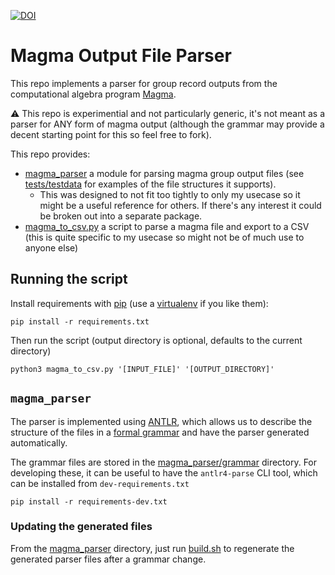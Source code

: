 [![DOI](https://zenodo.org/badge/DOI/10.5281/zenodo.12520164.svg)](https://doi.org/10.5281/zenodo.12520164)

# Magma Output File Parser

This repo implements a parser for group record outputs from the computational algebra program [Magma](http://magma.maths.usyd.edu.au/magma/).

⚠️ This repo is experimential and not particularly generic, it's not meant as a parser for ANY form of magma output (although the grammar may provide a decent starting point for this so feel free to fork).

This repo provides:

* [magma_parser](./magma_parser/) a module for parsing magma group output files (see [tests/testdata](./tests/testdata/) for examples of the file structures it supports).
  * This was designed to not fit too tightly to only my usecase so it might be a useful reference for others. If there's any interest it could be broken out into a separate package.
* [magma_to_csv.py](./magma_to_csv.py) a script to parse a magma file and export to a CSV (this is quite specific to my usecase so might not be of much use to anyone else)

## Running the script

Install requirements with [pip](https://pip.pypa.io/en/stable/) (use a [virtualenv](https://virtualenv.pypa.io/en/latest/) if you like them):

```shell
pip install -r requirements.txt
```

Then run the script (output directory is optional, defaults to the current directory)

```shell
python3 magma_to_csv.py '[INPUT_FILE]' '[OUTPUT_DIRECTORY]'
```

## `magma_parser`

The parser is implemented using [ANTLR](https://www.antlr.org/), which allows us to describe the structure of the files in a [formal grammar](https://en.wikipedia.org/wiki/Formal_grammar) and have the parser generated automatically.

The grammar files are stored in the [magma_parser/grammar](./magma_parser/grammar/) directory. For developing these, it can be useful to have the `antlr4-parse` CLI tool, which can be installed from `dev-requirements.txt`

```shell
pip install -r requirements-dev.txt
```

### Updating the generated files

From the [magma_parser](./magma_parser/) directory, just run [build.sh](./magma_parser/build.sh) to regenerate the generated parser files after a grammar change.
